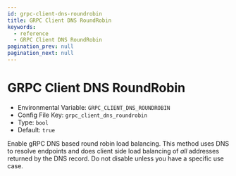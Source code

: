```yaml
---
id: grpc-client-dns-roundrobin
title: GRPC Client DNS RoundRobin
keywords:
  - reference
  - GRPC Client DNS RoundRobin
pagination_prev: null
pagination_next: null
---
```


# GRPC Client DNS RoundRobin

- Environmental Variable: `GRPC_CLIENT_DNS_ROUNDROBIN`
- Config File Key: `grpc_client_dns_roundrobin`
- Type: `bool`
- Default: `true`

Enable gRPC DNS based round robin load balancing. This method uses DNS to resolve endpoints and does client side load balancing of _all_ addresses returned by the DNS record. Do not disable unless you have a specific use case.
